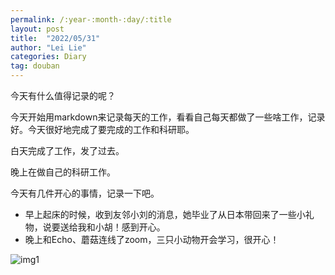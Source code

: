 ```yaml
---
permalink: /:year-:month-:day/:title
layout: post
title:  "2022/05/31"
author: "Lei Lie"
categories: Diary
tag: douban
---
```


今天有什么值得记录的呢？

今天开始用markdown来记录每天的工作，看看自己每天都做了一些啥工作，记录好。今天很好地完成了要完成的工作和科研耶。

白天完成了工作，发了过去。

晚上在做自己的科研工作。

今天有几件开心的事情，记录一下吧。

- 早上起床的时候，收到友邻小刘的消息，她毕业了从日本带回来了一些小礼物，说要送给我和小胡！感到开心。
- 晚上和Echo、蘑菇连线了zoom，三只小动物开会学习，很开心！

![img1](../../images/img-2022-05-31/img1.webp)